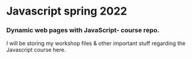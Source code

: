 # Javascript spring 2022
### Dynamic web pages with JavaScript- course repo.

I will be storing my workshop files & other important stuff regarding the Javascript course here.
